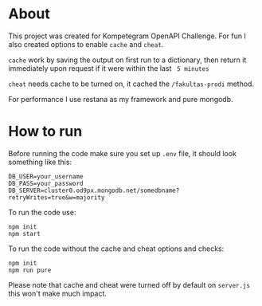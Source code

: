 # About
This project was created for Kompetegram OpenAPI Challenge. For fun I also created options to enable `cache` and `cheat`.

`cache` work by saving the output on first run to a dictionary, then return it immediately upon request if it were within the last ` 5 minutes`

`cheat` needs cache to be turned on, it cached the `/fakultas-prodi` method.

For performance I use restana as my framework and pure mongodb.
# How to run
Before running the code make sure you set up `.env` file, it should look something like this:

```
DB_USER=your_username
DB_PASS=your_password
DB_SERVER=cluster0.od9px.mongodb.net/somedbname?retryWrites=true&w=majority
```

To run the code use:

```
npm init
npm start
```

To run the code without the cache and cheat options and checks:
```
npm init
npm run pure
```
Please note that cache and cheat were turned off by default on `server.js` this won't make much impact.
